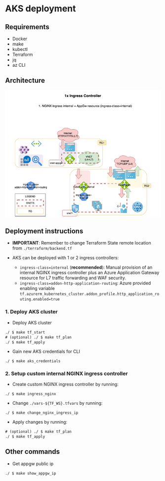 # AKS deployment

## Requirements

* Docker
* make
* kubectl
* Terraform
* jq
* az CLI

## Architecture

![./aks_architecture.png](./aks_architecture.png)

## Deployment instructions

* **IMPORTANT**: Remember to change Terraform State remote location from `./terraform/backend.tf`

* AKS can be deployed with 1 or 2 ingress controllers:
  * `ingress-class=internal` (**recommended**): Manual provision of an internal NGINX ingress controller plus an Azure Application Gateway resource for L7 traffic forwarding and WAF security.
  * `ingress-class=addon-http-application-routing`: Azure provided enabling variable `tf.azurerm_kubernetes_cluster.addon_profile.http_application_routing.enabled=true`

### 1. Deploy AKS cluster

* Deploy AKS cluster

```shell
./ $ make tf_start
# (optional) ./ $ make tf_plan
./ $ make tf_apply
```

* Gain new AKS credentials for CLI

```shell
./ $ make aks_credentials
```

### 2. Setup custom internal NGINX ingress controller

* Create custom NGINX ingress controller by running:

```shell
./ $ make ingress_nginx
```

* Change `./vars-${TF_WS}.tfvars` by running:

```shell
./ $ make change_nginx_ingress_ip
```

* Apply changes by running:

```shell
# (optional) ./ $ make tf_plan
./ $ make tf_apply
```


## Other commands

* Get appgw public ip

```shell
./ $ make show_appgw_ip
```
